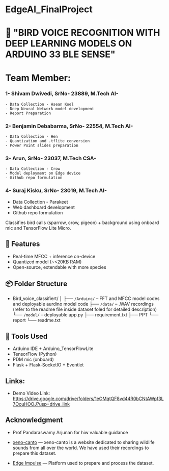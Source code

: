 # EdgeAI_FinalProject

# 🐤 "BIRD VOICE RECOGNITION WITH DEEP LEARNING MODELS ON ARDUINO 33 BLE SENSE"

# Team Member:
### 1- Shivam Dwivedi, SrNo- 23889, M.Tech AI- 
    - Data Collection - Asean Koel
    - Deep Neural Network model development
    - Report Preparation



### 2- Benjamin Debabarma, SrNo- 22554, M.Tech AI- 
    - Data Collection - Hen
    - Quantization and .tflite conversion
    - Power Point slides preparation
  


### 3- Arun, SrNo- 23037, M.Tech CSA- 
    - Data Collection - Crow
    - Model deployment on Edge device
    - Github repo formulation


### 4- Suraj Kisku, SrNo- 23019, M.Tech AI- 
   - Data Collection - Parakeet
   - Web dashboard development
   - Github repo formulation



Classifies bird calls (sparrow, crow, pigeon) + background using onboard mic and TensorFlow Lite Micro.


## 🚀 Features
- Real-time MFCC + inference on-device
- Quantized model (~<20KB RAM)
- Open-source, extendable with more species

## 📦 Folder Structure

- Bird_voice_classifiert/
│
├── `/Arduino/` – FFT and MFCC model codes and deployable aurdino model code
├── `/data/` – .WAV recordings (refer to the readme file inside dataset foled for detailed description)
└── `/model/` – deployable app.py
├── requirement.txt
├── PPT
└── report
└── readme.txt



## 🔧 Tools Used
- Arduino IDE + Arduino_TensorFlowLite
- TensorFlow (Python)
- PDM mic (onboard)
- Flask + Flask-SocketIO + Eventlet 


## Links:
- Demo Video Link: https://drive.google.com/drive/folders/1eOMqtQF8vd44R0bCNtAWpf3L7OouHOOJ?usp=drive_link 
 

## Acknowledgment 
- Prof Pandaraswamy Arjunan for hiw valuable guidance 
- [xeno-canto](https://xeno-canto.org/) — xeno-canto is a website dedicated to sharing wildlife sounds from all over the world. We have used their recordings to prepare this dataset.

- [Edge Impulse](https://edgeimpulse.com/) — Platform used to prepare and process the dataset.
